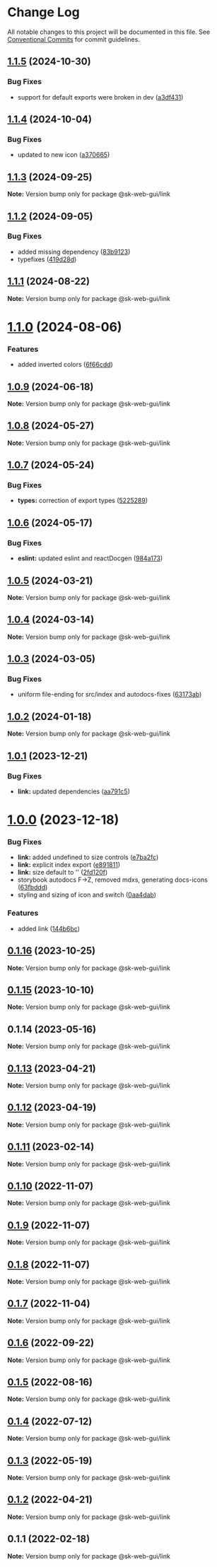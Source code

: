 # Change Log

All notable changes to this project will be documented in this file.
See [Conventional Commits](https://conventionalcommits.org) for commit guidelines.

## [1.1.5](https://github.com/Sundsvallskommun/web-shared-components/compare/@sk-web-gui/link@1.1.4...@sk-web-gui/link@1.1.5) (2024-10-30)

### Bug Fixes

- support for default exports were broken in dev ([a3df431](https://github.com/Sundsvallskommun/web-shared-components/commit/a3df431658d2e7650bd14b94ca18af797065bea3))

## [1.1.4](https://github.com/Sundsvallskommun/web-shared-components/compare/@sk-web-gui/link@1.1.3...@sk-web-gui/link@1.1.4) (2024-10-04)

### Bug Fixes

- updated to new icon ([a370665](https://github.com/Sundsvallskommun/web-shared-components/commit/a3706654ef72bc43946267437f8ee43fc02beaa3))

## [1.1.3](https://github.com/Sundsvallskommun/web-shared-components/compare/@sk-web-gui/link@1.1.2...@sk-web-gui/link@1.1.3) (2024-09-25)

**Note:** Version bump only for package @sk-web-gui/link

## [1.1.2](https://github.com/Sundsvallskommun/web-shared-components/compare/@sk-web-gui/link@1.1.1...@sk-web-gui/link@1.1.2) (2024-09-05)

### Bug Fixes

- added missing dependency ([83b9123](https://github.com/Sundsvallskommun/web-shared-components/commit/83b9123b551a2a6a91c36697726a32c6493bf23a))
- typefixes ([419d28d](https://github.com/Sundsvallskommun/web-shared-components/commit/419d28da9e1c0ebe5bf5318c5a0b9c7354e2ece7))

## [1.1.1](https://github.com/Sundsvallskommun/web-shared-components/compare/@sk-web-gui/link@1.1.0...@sk-web-gui/link@1.1.1) (2024-08-22)

**Note:** Version bump only for package @sk-web-gui/link

# [1.1.0](https://github.com/Sundsvallskommun/web-shared-components/compare/@sk-web-gui/link@1.0.9...@sk-web-gui/link@1.1.0) (2024-08-06)

### Features

- added inverted colors ([6f66cdd](https://github.com/Sundsvallskommun/web-shared-components/commit/6f66cdd03b096970111aa682e015524f035aacf9))

## [1.0.9](https://github.com/Sundsvallskommun/web-shared-components/compare/@sk-web-gui/link@1.0.8...@sk-web-gui/link@1.0.9) (2024-06-18)

**Note:** Version bump only for package @sk-web-gui/link

## [1.0.8](https://github.com/Sundsvallskommun/web-shared-components/compare/@sk-web-gui/link@1.0.7...@sk-web-gui/link@1.0.8) (2024-05-27)

**Note:** Version bump only for package @sk-web-gui/link

## [1.0.7](https://github.com/Sundsvallskommun/web-shared-components/compare/@sk-web-gui/link@1.0.6...@sk-web-gui/link@1.0.7) (2024-05-24)

### Bug Fixes

- **types:** correction of export types ([5225289](https://github.com/Sundsvallskommun/web-shared-components/commit/52252890b4206faa9bc70111e75f1ef818e0d8fe))

## [1.0.6](https://github.com/Sundsvallskommun/web-shared-components/compare/@sk-web-gui/link@1.0.5...@sk-web-gui/link@1.0.6) (2024-05-17)

### Bug Fixes

- **eslint:** updated eslint and reactDocgen ([984a173](https://github.com/Sundsvallskommun/web-shared-components/commit/984a17371f052a0cbe23d01fd31722f0fa2a56eb))

## [1.0.5](https://github.com/Sundsvallskommun/web-shared-components/compare/@sk-web-gui/link@1.0.4...@sk-web-gui/link@1.0.5) (2024-03-21)

**Note:** Version bump only for package @sk-web-gui/link

## [1.0.4](https://github.com/Sundsvallskommun/web-shared-components/compare/@sk-web-gui/link@1.0.3...@sk-web-gui/link@1.0.4) (2024-03-14)

**Note:** Version bump only for package @sk-web-gui/link

## [1.0.3](https://github.com/Sundsvallskommun/web-shared-components/compare/@sk-web-gui/link@1.0.2...@sk-web-gui/link@1.0.3) (2024-03-05)

### Bug Fixes

- uniform file-ending for src/index and autodocs-fixes ([63173ab](https://github.com/Sundsvallskommun/web-shared-components/commit/63173ab9474b4cb3bc97da6b780bdfb4ae65990c))

## [1.0.2](https://github.com/Sundsvallskommun/web-shared-components/compare/@sk-web-gui/link@1.0.1...@sk-web-gui/link@1.0.2) (2024-01-18)

**Note:** Version bump only for package @sk-web-gui/link

## [1.0.1](https://github.com/Sundsvallskommun/web-shared-components/compare/@sk-web-gui/link@1.0.0...@sk-web-gui/link@1.0.1) (2023-12-21)

### Bug Fixes

- **link:** updated dependencies ([aa791c5](https://github.com/Sundsvallskommun/web-shared-components/commit/aa791c50999f5f26ee5b5ce391d23a76c462ab6a))

# [1.0.0](https://github.com/Sundsvallskommun/web-shared-components/compare/@sk-web-gui/link@0.1.16...@sk-web-gui/link@1.0.0) (2023-12-18)

### Bug Fixes

- **link:** added undefined to size controls ([e7ba2fc](https://github.com/Sundsvallskommun/web-shared-components/commit/e7ba2fce244c3a452a518872fe36fe6ba60ebae5))
- **link:** explicit index export ([e891811](https://github.com/Sundsvallskommun/web-shared-components/commit/e891811d0a9f6e62dd3b3a52c6efc3ceb7f0e24b))
- **link:** size default to '' ([2fd120f](https://github.com/Sundsvallskommun/web-shared-components/commit/2fd120f72e521aaf2c2739d2d05090d7d4b3f675))
- storybook autodocs F->Z, removed mdxs, generating docs-icons ([63fbddd](https://github.com/Sundsvallskommun/web-shared-components/commit/63fbddd93035115ae805d7e21ad73ef426e93a42))
- styling and sizing of icon and switch ([0aa4dab](https://github.com/Sundsvallskommun/web-shared-components/commit/0aa4dab97bb6c1fbc01a22f655baf6248bfd36f2))

### Features

- added link ([144b6bc](https://github.com/Sundsvallskommun/web-shared-components/commit/144b6bc27ace23be4f6ca32e196b0b273700a5d5))

## [0.1.16](https://github.com/Sundsvallskommun/web-shared-components/compare/@sk-web-gui/link@0.1.15...@sk-web-gui/link@0.1.16) (2023-10-25)

**Note:** Version bump only for package @sk-web-gui/link

## [0.1.15](https://github.com/Sundsvallskommun/web-shared-components/compare/@sk-web-gui/link@0.1.14...@sk-web-gui/link@0.1.15) (2023-10-10)

**Note:** Version bump only for package @sk-web-gui/link

## 0.1.14 (2023-05-16)

**Note:** Version bump only for package @sk-web-gui/link

## [0.1.13](https://github.com/Sundsvallskommun/web-shared-components/compare/@sk-web-gui/link@0.1.12...@sk-web-gui/link@0.1.13) (2023-04-21)

**Note:** Version bump only for package @sk-web-gui/link

## [0.1.12](https://github.com/Sundsvallskommun/web-shared-components/compare/@sk-web-gui/link@0.1.11...@sk-web-gui/link@0.1.12) (2023-04-19)

**Note:** Version bump only for package @sk-web-gui/link

## [0.1.11](https://github.com/Sundsvallskommun/web-shared-components/compare/@sk-web-gui/link@0.1.10...@sk-web-gui/link@0.1.11) (2023-02-14)

**Note:** Version bump only for package @sk-web-gui/link

## [0.1.10](https://github.com/Sundsvallskommun/web-shared-components/compare/@sk-web-gui/link@0.1.9...@sk-web-gui/link@0.1.10) (2022-11-07)

**Note:** Version bump only for package @sk-web-gui/link

## [0.1.9](https://github.com/Sundsvallskommun/web-shared-components/compare/@sk-web-gui/link@0.1.8...@sk-web-gui/link@0.1.9) (2022-11-07)

**Note:** Version bump only for package @sk-web-gui/link

## [0.1.8](https://github.com/Sundsvallskommun/web-shared-components/compare/@sk-web-gui/link@0.1.7...@sk-web-gui/link@0.1.8) (2022-11-07)

**Note:** Version bump only for package @sk-web-gui/link

## [0.1.7](https://github.com/Sundsvallskommun/web-shared-components/compare/@sk-web-gui/link@0.1.6...@sk-web-gui/link@0.1.7) (2022-11-04)

**Note:** Version bump only for package @sk-web-gui/link

## [0.1.6](https://github.com/Sundsvallskommun/web-shared-components/compare/@sk-web-gui/link@0.1.5...@sk-web-gui/link@0.1.6) (2022-09-22)

**Note:** Version bump only for package @sk-web-gui/link

## [0.1.5](https://github.com/Sundsvallskommun/web-shared-components/compare/@sk-web-gui/link@0.1.4...@sk-web-gui/link@0.1.5) (2022-08-16)

**Note:** Version bump only for package @sk-web-gui/link

## [0.1.4](https://github.com/Sundsvallskommun/web-shared-components/compare/@sk-web-gui/link@0.1.3...@sk-web-gui/link@0.1.4) (2022-07-12)

**Note:** Version bump only for package @sk-web-gui/link

## [0.1.3](https://github.com/Sundsvallskommun/web-shared-components/compare/@sk-web-gui/link@0.1.2...@sk-web-gui/link@0.1.3) (2022-05-19)

**Note:** Version bump only for package @sk-web-gui/link

## [0.1.2](https://github.com/Sundsvallskommun/web-shared-components/compare/@sk-web-gui/link@0.1.1...@sk-web-gui/link@0.1.2) (2022-04-21)

**Note:** Version bump only for package @sk-web-gui/link

## 0.1.1 (2022-02-18)

**Note:** Version bump only for package @sk-web-gui/link
